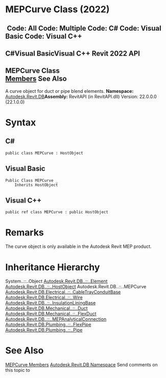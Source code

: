 # MEPCurve Class (2022)

﻿
 Code: All Code: Multiple Code: C# Code: Visual Basic Code: Visual C++   
---  
C#Visual BasicVisual C++
Revit 2022 API  
---  
MEPCurve Class  
[Members](95a1e3bc-19a3-902c-7909-569221b46ffe.md "MEPCurve Members") See Also  
---  
A curve object for duct or pipe blend elements.
**Namespace:** [Autodesk.Revit.DB](87546ba7-461b-c646-cbb1-2cb8f5bff8b2.md "Autodesk.Revit.DB Namespace")**Assembly:** RevitAPI (in RevitAPI.dll) Version: 22.0.0.0 (22.1.0.0)
# Syntax
C#  
---  
```text
public class MEPCurve : HostObject
```
  
Visual Basic  
---  
```text
Public Class MEPCurve _
	Inherits HostObject
```
  
Visual C++  
---  
```text
public ref class MEPCurve : public HostObject
```
  
# Remarks
The curve object is only available in the Autodesk Revit MEP product.
# Inheritance Hierarchy
System..::..Object [Autodesk.Revit.DB..::..Element](eb16114f-69ea-f4de-0d0d-f7388b105a16.md "Element Class") [Autodesk.Revit.DB..::..HostObject](56a32e0b-df65-a6ba-40bd-8f50a1f31dcd.md "HostObject Class") Autodesk.Revit.DB..::..MEPCurve [Autodesk.Revit.DB.Electrical..::..CableTrayConduitBase](8a5c2986-28de-9e30-cb9f-c6997bff3940.md "CableTrayConduitBase Class") [Autodesk.Revit.DB.Electrical..::..Wire](c2acf13b-0d8b-8415-9682-ae64eb5e5895.md "Wire Class") [Autodesk.Revit.DB..::..InsulationLiningBase](938d1b57-b9bb-44b0-81ec-c22dff57fc8e.md "InsulationLiningBase Class") [Autodesk.Revit.DB.Mechanical..::..Duct](72548466-370d-b010-eb4d-cde0c3f72482.md "Duct Class") [Autodesk.Revit.DB.Mechanical..::..FlexDuct](39e3bd3a-8304-7785-dd10-4043aa0d7da4.md "FlexDuct Class") [Autodesk.Revit.DB..::..MEPAnalyticalConnection](5564555f-89fd-9348-33f2-f8d1d68cafe5.md "MEPAnalyticalConnection Class") [Autodesk.Revit.DB.Plumbing..::..FlexPipe](4b0e0656-4760-4a91-a777-ce50869a827a.md "FlexPipe Class") [Autodesk.Revit.DB.Plumbing..::..Pipe](aa1b8294-c12d-ece0-00af-b17c1f1c9e03.md "Pipe Class")
# See Also
[MEPCurve Members](95a1e3bc-19a3-902c-7909-569221b46ffe.md "MEPCurve Members")
[Autodesk.Revit.DB Namespace](87546ba7-461b-c646-cbb1-2cb8f5bff8b2.md "Autodesk.Revit.DB Namespace")
Send comments on this topic to 